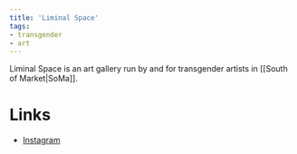```yaml
---
title: 'Liminal Space'
tags:
- transgender
- art
---
```


Liminal Space is an art gallery run by and for transgender artists in [[South of Market|SoMa]].

# Links
- [Instagram](https://www.instagram.com/liminalspacesf)